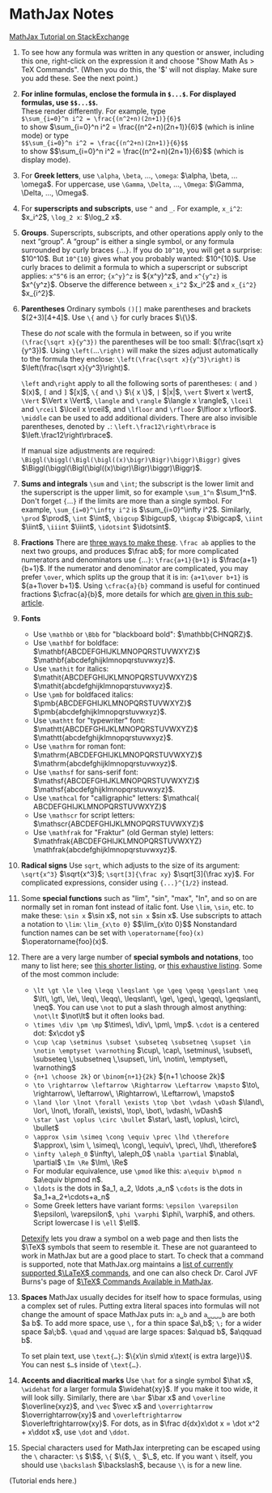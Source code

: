


# MathJax Notes

[MathJax Tutorial on StackExchange](https://math.meta.stackexchange.com/questions/5020/mathjax-basic-tutorial-and-quick-reference)

<ol>
<li><p>To see how any formula was written in any question or answer, including this one, right-click on the expression it and choose "Show Math As > TeX Commands". (When you do this, the '$' will not display. Make sure you add these. See the next point.)</p></li>
<li><p><strong>For inline formulas, enclose the formula in <code>$...$</code>.  For displayed formulas, use <code>$$...$$</code>.</strong><br>
These render differently. For example,
type<br>
<code>$\sum_{i=0}^n i^2 = \frac{(n^2+n)(2n+1)}{6}$</code><br>
to show <span class="math-container">$\sum_{i=0}^n i^2 = \frac{(n^2+n)(2n+1)}{6}$</span> (which is inline mode) or  type<br>
<code>$$\sum_{i=0}^n i^2 = \frac{(n^2+n)(2n+1)}{6}$$</code><br>
to show
<span class="math-container">$$\sum_{i=0}^n i^2 = \frac{(n^2+n)(2n+1)}{6}$$</span>
(which is display mode).</p></li>
<li><p>For <strong>Greek letters</strong>, use <code>\alpha</code>, <code>\beta</code>, …, <code>\omega</code>: <span class="math-container">$\alpha, \beta, … \omega$</span>.  For uppercase, use <code>\Gamma</code>, <code>\Delta</code>, …, <code>\Omega</code>: <span class="math-container">$\Gamma, \Delta, …, \Omega$</span>.</p></li>
<li><p>For <strong>superscripts and subscripts</strong>, use <code>^</code> and <code>_</code>.  For example, <code>x_i^2</code>: <span class="math-container">$x_i^2$</span>, <code>\log_2 x</code>: <span class="math-container">$\log_2 x$</span>.</p></li>
<li><p><strong>Groups</strong>. Superscripts, subscripts, and other operations apply only to the next “group”. A “group” is either a single symbol, or any formula surrounded by curly braces <code>{</code>…<code>}</code>.  If you do <code>10^10</code>, you will get a surprise: <span class="math-container">$10^10$</span>. But <code>10^{10}</code> gives what you probably wanted: <span class="math-container">$10^{10}$</span>. Use curly braces to delimit a formula to which a superscript or subscript applies: <code>x^5^6</code> is an error;  <code>{x^y}^z</code> is <span class="math-container">${x^y}^z$</span>, and <code>x^{y^z}</code> is <span class="math-container">$x^{y^z}$</span>. Observe the difference between <code>x_i^2</code> <span class="math-container">$x_i^2$</span> and <code>x_{i^2}</code> <span class="math-container">$x_{i^2}$</span>.</p></li>
<li><p><strong>Parentheses</strong> Ordinary symbols <code>()[]</code> make parentheses and brackets <span class="math-container">$(2+3)[4+4]$</span>. Use <code>\{</code> and <code>\}</code> for curly braces <span class="math-container">$\{\}$</span>.</p>

<p>These do <em>not</em> scale with the formula in between, so if you write <code>(\frac{\sqrt x}{y^3})</code> the parentheses will be too small: <span class="math-container">$(\frac{\sqrt x}{y^3})$</span>.    Using <code>\left(</code>…<code>\right)</code> will make the sizes adjust automatically to the formula they enclose: <code>\left(\frac{\sqrt x}{y^3}\right)</code> is <span class="math-container">$\left(\frac{\sqrt x}{y^3}\right)$</span>.</p>

<p><code>\left</code> and<code>\right</code> apply to all the following sorts of parentheses: <code>(</code> and <code>)</code> <span class="math-container">$(x)$</span>, <code>[</code> and <code>]</code> <span class="math-container">$[x]$</span>, <code>\{</code> and <code>\}</code> <span class="math-container">$\{ x \}$</span>, <code>|</code> <span class="math-container">$|x|$</span>, <code>\vert</code> <span class="math-container">$\vert x \vert$</span>, <code>\Vert</code> <span class="math-container">$\Vert x \Vert$</span>, <code>\langle</code> and <code>\rangle</code> <span class="math-container">$\langle x \rangle$</span>,  <code>\lceil</code> and <code>\rceil</code> <span class="math-container">$\lceil x \rceil$</span>, and <code>\lfloor</code> and <code>\rfloor</code> <span class="math-container">$\lfloor x \rfloor$</span>. <code>\middle</code> can be used to add additional dividers. There are also invisible parentheses, denoted by <code>.</code>: <code>\left.\frac12\right\rbrace</code> is <span class="math-container">$\left.\frac12\right\rbrace$</span>.</p>

<p>If manual size adjustments are required:
<code>\Biggl(\biggl(\Bigl(\bigl((x)\bigr)\Bigr)\biggr)\Biggr)</code> gives
<span class="math-container">$\Biggl(\biggl(\Bigl(\bigl((x)\bigr)\Bigr)\biggr)\Biggr)$</span>.</p></li>
<li><p><strong>Sums and integrals</strong> <code>\sum</code> and <code>\int</code>; the subscript is the lower limit and the superscript is the upper limit, so for example <code>\sum_1^n</code> <span class="math-container">$\sum_1^n$</span>. Don't forget <code>{</code>…<code>}</code> if the limits are more than a single symbol.  For example, <code>\sum_{i=0}^\infty i^2</code> is <span class="math-container">$\sum_{i=0}^\infty i^2$</span>. Similarly, <code>\prod</code> <span class="math-container">$\prod$</span>, <code>\int</code> <span class="math-container">$\int$</span>, <code>\bigcup</code> <span class="math-container">$\bigcup$</span>, <code>\bigcap</code> <span class="math-container">$\bigcap$</span>, <code>\iint</code> <span class="math-container">$\iint$</span>, <code>\iiint</code> <span class="math-container">$\iiint$</span>, <code>\idotsint</code> <span class="math-container">$\idotsint$</span>.</p></li>
<li><p><strong>Fractions</strong> There are <a href="https://math.meta.stackexchange.com/q/12978/3111">three ways to make these</a>. <code>\frac ab</code> applies to the next two groups, and produces <span class="math-container">$\frac ab$</span>; for more complicated numerators and denominators use <code>{</code>…<code>}</code>: <code>\frac{a+1}{b+1}</code> is <span class="math-container">$\frac{a+1}{b+1}$</span>. If the numerator and denominator are complicated, you may prefer <code>\over</code>, which splits up the group that it is in: <code>{a+1\over b+1}</code> is <span class="math-container">${a+1\over b+1}$</span>.
Using <code>\cfrac{a}{b}</code> command is useful for continued fractions <span class="math-container">$\cfrac{a}{b}$</span>, more details for which <a href="https://math.meta.stackexchange.com/a/5058/3111">are given in this sub-article</a>.</p></li>
<li><p><strong>Fonts</strong> </p>

<ul>
<li>Use <code>\mathbb</code> or <code>\Bbb</code> for "blackboard bold": <span class="math-container">$\mathbb{CHNQRZ}$</span>.</li>
<li>Use <code>\mathbf</code> for boldface: <span class="math-container">$\mathbf{ABCDEFGHIJKLMNOPQRSTUVWXYZ}$</span>  <span class="math-container">$\mathbf{abcdefghijklmnopqrstuvwxyz}$</span>.</li>
<li>Use <code>\mathit</code> for italics: <span class="math-container">$\mathit{ABCDEFGHIJKLMNOPQRSTUVWXYZ}$</span> <span class="math-container">$\mathit{abcdefghijklmnopqrstuvwxyz}$</span>.</li>
<li>Use <code>\pmb</code> for boldfaced italics: <span class="math-container">$\pmb{ABCDEFGHIJKLMNOPQRSTUVWXYZ}$</span> <span class="math-container">$\pmb{abcdefghijklmnopqrstuvwxyz}$</span>.</li>
<li>Use <code>\mathtt</code> for "typewriter" font: <span class="math-container">$\mathtt{ABCDEFGHIJKLMNOPQRSTUVWXYZ}$</span> <span class="math-container">$\mathtt{abcdefghijklmnopqrstuvwxyz}$</span>.</li>
<li>Use <code>\mathrm</code> for roman font: <span class="math-container">$\mathrm{ABCDEFGHIJKLMNOPQRSTUVWXYZ}$</span>  <span class="math-container">$\mathrm{abcdefghijklmnopqrstuvwxyz}$</span>.</li>
<li>Use <code>\mathsf</code> for sans-serif font: <span class="math-container">$\mathsf{ABCDEFGHIJKLMNOPQRSTUVWXYZ}$</span>  <span class="math-container">$\mathsf{abcdefghijklmnopqrstuvwxyz}$</span>.</li>
<li>Use <code>\mathcal</code> for "calligraphic" letters: <span class="math-container">$\mathcal{ ABCDEFGHIJKLMNOPQRSTUVWXYZ}$</span> </li>
<li>Use <code>\mathscr</code> for script letters: <span class="math-container">$\mathscr{ABCDEFGHIJKLMNOPQRSTUVWXYZ}$</span></li>
<li>Use <code>\mathfrak</code> for "Fraktur" (old German style) letters: <span class="math-container">$\mathfrak{ABCDEFGHIJKLMNOPQRSTUVWXYZ} \mathfrak{abcdefghijklmnopqrstuvwxyz}$</span>.</li>
</ul></li>
<li><p><strong>Radical signs</strong> Use <code>sqrt</code>, which adjusts to the size of its argument: <code>\sqrt{x^3}</code> <span class="math-container">$\sqrt{x^3}$</span>; <code>\sqrt[3]{\frac xy}</code> <span class="math-container">$\sqrt[3]{\frac xy}$</span>. For complicated expressions, consider using <code>{...}^{1/2}</code> instead.</p></li>
<li><p>Some <strong>special functions</strong> such as "lim", "sin", "max", "ln", and so on are normally set in roman font instead of italic font. Use <code>\lim</code>, <code>\sin</code>, etc. to make these: <code>\sin x</code> <span class="math-container">$\sin x$</span>, not <code>sin x</code> <span class="math-container">$sin x$</span>. Use subscripts to attach a notation to <code>\lim</code>: <code>\lim_{x\to 0}</code> <span class="math-container">$$\lim_{x\to 0}$$</span> Nonstandard function names can be set with <code>\operatorname{foo}(x)</code> <span class="math-container">$\operatorname{foo}(x)$</span>.</p></li>
<li><p>There are a very large number of <strong>special symbols and notations</strong>, too many to list here; see <a href="http://pic.plover.com/MISC/symbols.pdf" rel="nofollow noreferrer">this shorter listing</a>, or <a href="https://www.ctan.org/tex-archive/info/symbols/comprehensive/symbols-a4.pdf" rel="nofollow noreferrer">this exhaustive listing</a>. Some of the most common include: </p>

<ul>
<li><code>\lt \gt \le \leq \leqq \leqslant \ge \geq \geqq \geqslant \neq</code> <span class="math-container">$\lt\, \gt\, \le\, \leq\, \leqq\, \leqslant\, \ge\, \geq\, \geqq\, \geqslant\, \neq$</span>.  You can use <code>\not</code> to put a slash through almost anything: <code>\not\lt</code> <span class="math-container">$\not\lt$</span> but it often looks bad.</li>
<li><code>\times \div \pm \mp</code> <span class="math-container">$\times\, \div\, \pm\, \mp$</span>. <code>\cdot</code> is a centered dot: <span class="math-container">$x\cdot y$</span></li>
<li><code>\cup \cap \setminus \subset \subseteq \subsetneq \supset \in \notin \emptyset \varnothing</code> <span class="math-container">$\cup\, \cap\, \setminus\, \subset\, \subseteq \,\subsetneq \,\supset\, \in\, \notin\, \emptyset\, \varnothing$</span> </li>
<li><code>{n+1 \choose 2k}</code> or <code>\binom{n+1}{2k}</code> <span class="math-container">${n+1 \choose 2k}$</span> </li>
<li><code>\to \rightarrow \leftarrow \Rightarrow \Leftarrow \mapsto</code> <span class="math-container">$\to\, \rightarrow\, \leftarrow\, \Rightarrow\, \Leftarrow\, \mapsto$</span></li>
<li><code>\land \lor \lnot \forall \exists \top \bot \vdash \vDash</code> <span class="math-container">$\land\, \lor\, \lnot\, \forall\, \exists\, \top\, \bot\, \vdash\, \vDash$</span></li>
<li><code>\star \ast \oplus \circ \bullet</code> <span class="math-container">$\star\, \ast\, \oplus\, \circ\, \bullet$</span> </li>
<li><code>\approx \sim \simeq \cong \equiv \prec \lhd \therefore</code> <span class="math-container">$\approx\, \sim \, \simeq\, \cong\, \equiv\, \prec\, \lhd\, \therefore$</span> </li>
<li><code>\infty \aleph_0</code> <span class="math-container">$\infty\, \aleph_0$</span> <code>\nabla \partial</code> <span class="math-container">$\nabla\, \partial$</span> <code>\Im \Re</code> <span class="math-container">$\Im\, \Re$</span></li>
<li>For modular equivalence, use <code>\pmod</code> like this: <code>a\equiv b\pmod n</code> <span class="math-container">$a\equiv b\pmod n$</span>.</li>
<li><code>\ldots</code> is the dots in <span class="math-container">$a_1, a_2, \ldots ,a_n$</span> <code>\cdots</code> is the dots in  <span class="math-container">$a_1+a_2+\cdots+a_n$</span></li>
<li>Some Greek letters have variant forms:
<code>\epsilon \varepsilon</code> <span class="math-container">$\epsilon\, \varepsilon$</span>, <code>\phi \varphi</code> <span class="math-container">$\phi\, \varphi$</span>, and others. Script lowercase l is <code>\ell</code> <span class="math-container">$\ell$</span>.</li>
</ul>

<p><a href="http://detexify.kirelabs.org/classify.html" rel="nofollow noreferrer">Detexify</a> lets you draw a symbol on a web page and then lists the <span class="math-container">$\TeX$</span> symbols that seem to resemble it.  These are not guaranteed to work in MathJax but are a good place to start.  To check that a command is supported, note that MathJax.org maintains a <a href="http://docs.mathjax.org/en/latest/tex.html#supported-latex-commands" rel="nofollow noreferrer">list of currently supported <span class="math-container">$\LaTeX$</span> commands</a>, and one can also check Dr. Carol JVF Burns's page of <a href="http://www.onemathematicalcat.org/MathJaxDocumentation/TeXSyntax.htm" rel="nofollow noreferrer"><span class="math-container">$\TeX$</span> Commands Available in MathJax</a>.</p></li>
<li><p><strong>Spaces</strong> MathJax usually decides for itself how to space formulas, using a complex set of rules. Putting extra literal spaces into formulas  will not change the amount of space MathJax puts in: <code>a␣b</code> and <code>a␣␣␣␣b</code> are  both <span class="math-container">$a    b$</span>. To add more space, use <code>\,</code> for a thin space <span class="math-container">$a\,b$</span>; <code>\;</code> for a wider space <span class="math-container">$a\;b$</span>.  <code>\quad</code> and <code>\qquad</code> are large spaces: <span class="math-container">$a\quad b$</span>, <span class="math-container">$a\qquad b$</span>.</p>

<p>To set plain text, use <code>\text{…}</code>: <span class="math-container">$\{x\in s\mid x\text{ is extra large}\}$</span>. You can nest <code>$…$</code> inside of <code>\text{…}</code>.</p></li>
<li><p><strong>Accents and diacritical marks</strong> Use <code>\hat</code> for a single symbol <span class="math-container">$\hat x$</span>, <code>\widehat</code> for a larger formula <span class="math-container">$\widehat{xy}$</span>. If you make it too wide, it will look silly. Similarly, there are <code>\bar</code> <span class="math-container">$\bar x$</span> and <code>\overline</code> <span class="math-container">$\overline{xyz}$</span>, and <code>\vec</code> <span class="math-container">$\vec x$</span> and <code>\overrightarrow</code> <span class="math-container">$\overrightarrow{xy}$</span> and <code>\overleftrightarrow</code> <span class="math-container">$\overleftrightarrow{xy}$</span>. For dots, as in <span class="math-container">$\frac d{dx}x\dot x =  \dot x^2 +  x\ddot x$</span>,  use <code>\dot</code> and <code>\ddot</code>.</p></li>
<li><p>Special characters used for MathJax interpreting can be escaped using the <code>\</code> character: <code>\$</code> <span class="math-container">$\$$</span>, <code>\{</code> <span class="math-container">$\{$</span>, <code>\_</code> <span class="math-container">$\_$</span>, etc. If you want <code>\</code> itself, you should use <code>\backslash</code> <span class="math-container">$\backslash$</span>, because <code>\\</code> is for a new line. </p></li>
</ol>

<p>(Tutorial ends here.)</p>

<script src="https://polyfill.io/v3/polyfill.min.js?features=es6"></script>

<script id="MathJax-script" async="" src="https://cdn.jsdelivr.net/npm/mathjax@3/es5/tex-mml-chtml.js"></script>
